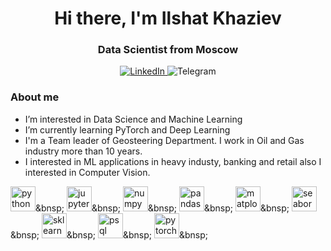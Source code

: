 <div id="headeer" align="center">
    <h1>Hi there, I'm Ilshat Khaziev</h1>
    <h3>Data Scientist from Moscow</h3>
</div>

<div id="socials" align="center">
    <a href="https://www.linkedin.com/in/ilshat-khaziev-b7728169/">
        <img src="https://img.shields.io/badge/LinkedIn-blue?style=for-the-badge&logo=linkedin&logoColor=white" alt="LinkedIn"/>
    </a>
    <ahref="t.me/hazils">
        <img src="https://img.shields.io/badge/Telegram-blue?style=for-the-badge&logo=telegram&logoColor=white" alt="Telegram"/>
    </a>
</div>

### About me
- I’m interested in Data Science and Machine Learning
- I’m currently learning PyTorch and Deep Learning 
- I'm a Team leader of Geosteering Department. I work in Oil and Gas industry more than 10 years.
- I interested in ML applications in heavy industy, banking and retail also I interested in Computer Vision.

<img src="https://cdn.jsdelivr.net/gh/devicons/devicon/icons/python/python-original.svg" 
title='python' width="40" height="40"/>&bnsp;
<img src="https://cdn.jsdelivr.net/gh/devicons/devicon/icons/jupyter/jupyter-original-wordmark.svg"
title='jupyter' width="40" height="40"/>&bnsp;
<img src="https://cdn.jsdelivr.net/gh/devicons/devicon/icons/numpy/numpy-original.svg"
title='numpy' width="40" height="40"/>&bnsp;
<img src="https://cdn.jsdelivr.net/gh/devicons/devicon/icons/pandas/pandas-original.svg"
title='pandas' width="40" height="40"/>&bnsp;
<img src="https://upload.wikimedia.org/wikipedia/commons/8/84/Matplotlib_icon.svg"
title='matplotlib' width="40" height="40"/>&bnsp;
<img src="https://seaborn.pydata.org/_images/logo-mark-lightbg.svg"
title='seaborn' width="40" height="40"/>&bnsp;
<img src="https://upload.wikimedia.org/wikipedia/commons/0/05/Scikit_learn_logo_small.svg"
title='sklearn' width="40" height="40"/>&bnsp;
<img src="https://cdn.jsdelivr.net/gh/devicons/devicon/icons/postgresql/postgresql-original.svg"
title='psql' width="40" height="40"/>&bnsp;
<img src="https://cdn.jsdelivr.net/gh/devicons/devicon/icons/pytorch/pytorch-original.svg"
title='pytorch' width="40" height="40"/>&bnsp;


<!---
Hazil1/Hazil1 is a ✨ special ✨ repository because its `README.md` (this file) appears on your GitHub profile.
You can click the Preview link to take a look at your changes.
--->
